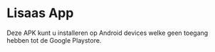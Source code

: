 # Lisaas App
Deze APK kunt u installeren op Android devices welke geen toegang hebben tot de Google Playstore.
